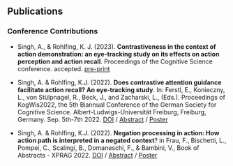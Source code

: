 ## Publications

### Conference Contributions
* Singh, A., & Rohlfing, K. J. (2023). **Contrastiveness in the context of action demonstration: an eye-tracking study on its effects on action perception and action recall**. Proceedings of the Cognitive Science conference. accepted. [pre-print](https://psyarxiv.com/f9zsv/)

* Singh, A.  &  Rohlfing, K.J. (2022). **Does contrastive attention guidance facilitate action recall? An eye-tracking study**. In: Ferstl, E., Konieczny, L., von Stülpnagel, R., Beck, J., and Zacharski, L., (Eds.). Proceedings of KogWis2022, the 5th Biannual Conference of the German Society for Cognitive Science. Albert-Ludwigs-Universität Freiburg, Freiburg, Germany. Sep. 5th-7th 2022. [DOI](https://freidok.uni-freiburg.de/data/229611) / [Abstract](/assets/Abstract_KogWis2022_Singh%26Rohlfing.pdf) / [Poster](/assets/KogWiss2022_Poster.pdf)

* Singh, A.  &  Rohlfing, K.J. (2022). **Negation processing in action: How action path is interpreted in a negated context**? in Frau, F., Bischetti, L., Pompei, C., Scalingi, B., Domaneschi, F., & Bambini, V., Book of Abstracts - XPRAG 2022. [DOI](https://doi.org/10.17605/OSF.IO/C4KP2) / [Abstract](/assets/XPRAG2022_Abstract_NegationAction.pdf) / [Poster](/assets/Singh_Poster_XPRAG2022.pdf)



